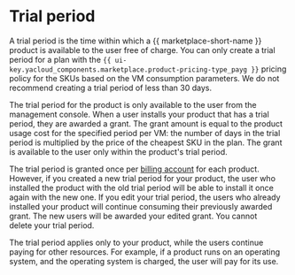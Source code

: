 # Trial period

A trial period is the time within which a {{ marketplace-short-name }} product is available to the user free of charge. You can only create a trial period for a plan with the `{{ ui-key.yacloud_components.marketplace.product-pricing-type_payg }}` pricing policy for the SKUs based on the VM consumption parameters. We do not recommend creating a trial period of less than 30 days.

The trial period for the product is only available to the user from the management console. When a user installs your product that has a trial period, they are awarded a grant. The grant amount is equal to the product usage cost for the specified period per VM: the number of days in the trial period is multiplied by the price of the cheapest SKU in the plan. The grant is available to the user only within the product's trial period.

The trial period is granted once per [billing account](../../billing/concepts/billing-account.md) for each product. However, if you created a new trial period for your product, the user who installed the product with the old trial period will be able to install it once again with the new one. If you edit your trial period, the users who already installed your product will continue consuming their previously awarded grant. The new users will be awarded your edited grant. You cannot delete your trial period.

The trial period applies only to your product, while the users continue paying for other resources. For example, if a product runs on an operating system, and the operating system is charged, the user will pay for its use.
